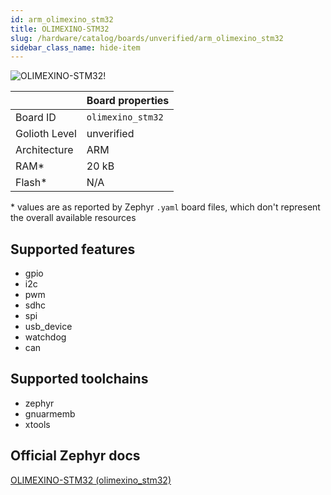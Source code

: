 ```yaml
---
id: arm_olimexino_stm32
title: OLIMEXINO-STM32
slug: /hardware/catalog/boards/unverified/arm_olimexino_stm32
sidebar_class_name: hide-item
---
```


[//]: # (This is an auto-generated file, do not edit! Changes to it will be lost upon re-generation)

![OLIMEXINO-STM32!](/img/boards/arm/olimexino_stm32.png "OLIMEXINO-STM32")

|                | Board properties     |
| -------------  | -------------------- |
| Board ID       | `olimexino_stm32` |
| Golioth Level  | unverified       |
| Architecture   | ARM |
| RAM*           | 20 kB |
| Flash*         | N/A |

\* values are as reported by Zephyr `.yaml` board files, which don't represent the overall available resources



## Supported features

* gpio
* i2c
* pwm
* sdhc
* spi
* usb_device
* watchdog
* can

## Supported toolchains

* zephyr
* gnuarmemb
* xtools

## Official Zephyr docs

[OLIMEXINO-STM32 (olimexino_stm32)](https://docs.zephyrproject.org/latest/boards/arm/olimexino_stm32/doc/index.html)
